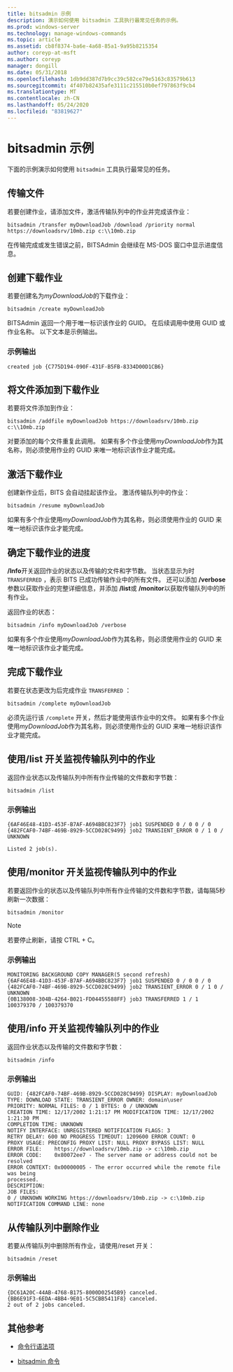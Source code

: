 ```yaml
---
title: bitsadmin 示例
description: 演示如何使用 bitsadmin 工具执行最常见任务的示例。
ms.prod: windows-server
ms.technology: manage-windows-commands
ms.topic: article
ms.assetid: cb8f8374-ba6e-4a68-85a1-9a95b8215354
author: coreyp-at-msft
ms.author: coreyp
manager: dongill
ms.date: 05/31/2018
ms.openlocfilehash: 1db9dd387d7b9cc39c582ce79e5163c83579b613
ms.sourcegitcommit: 4f407b82435afe3111c215510b0ef797863f9cb4
ms.translationtype: MT
ms.contentlocale: zh-CN
ms.lasthandoff: 05/24/2020
ms.locfileid: "83819627"
---
```

# <a name="bitsadmin-examples"></a>bitsadmin 示例

下面的示例演示如何使用 `bitsadmin` 工具执行最常见的任务。

## <a name="transfer-a-file"></a>传输文件

若要创建作业，请添加文件，激活传输队列中的作业并完成该作业：

`bitsadmin /transfer myDownloadJob /download /priority normal https://downloadsrv/10mb.zip c:\\10mb.zip`

在传输完成或发生错误之前，BITSAdmin 会继续在 MS-DOS 窗口中显示进度信息。

## <a name="create-a-download-job"></a>创建下载作业

若要创建名为*myDownloadJob*的下载作业：

```
bitsadmin /create myDownloadJob
```

BITSAdmin 返回一个用于唯一标识该作业的 GUID。 在后续调用中使用 GUID 或作业名称。 以下文本是示例输出。

### <a name="sample-output"></a>示例输出

`created job {C775D194-090F-431F-B5FB-8334D00D1CB6}`

## <a name="add-files-to-the-download-job"></a>将文件添加到下载作业

若要将文件添加到作业：

```
bitsadmin /addfile myDownloadJob https://downloadsrv/10mb.zip c:\\10mb.zip
```

对要添加的每个文件重复此调用。 如果有多个作业使用*myDownloadJob*作为其名称，则必须使用作业的 GUID 来唯一地标识该作业才能完成。

## <a name="activate-the-download-job"></a>激活下载作业

创建新作业后，BITS 会自动挂起该作业。 激活传输队列中的作业：

```
bitsadmin /resume myDownloadJob
```

如果有多个作业使用*myDownloadJob*作为其名称，则必须使用作业的 GUID 来唯一地标识该作业才能完成。

## <a name="determine-the-progress-of-the-download-job"></a>确定下载作业的进度

**/Info**开关返回作业的状态以及传输的文件和字节数。 当状态显示为时 `TRANSFERRED` ，表示 BITS 已成功传输作业中的所有文件。 还可以添加 **/verbose**参数以获取作业的完整详细信息，并添加 **/list**或 **/monitor**以获取传输队列中的所有作业。

返回作业的状态：

```
bitsadmin /info myDownloadJob /verbose
```

如果有多个作业使用*myDownloadJob*作为其名称，则必须使用作业的 GUID 来唯一地标识该作业才能完成。

## <a name="complete-the-download-job"></a>完成下载作业

若要在状态更改为后完成作业 `TRANSFERRED` ：

```
bitsadmin /complete myDownloadJob
```

必须先运行该 `/complete` 开关，然后才能使用该作业中的文件。 如果有多个作业使用*myDownloadJob*作为其名称，则必须使用作业的 GUID 来唯一地标识该作业才能完成。

## <a name="monitor-jobs-in-the-transfer-queue-using-the-list-switch"></a>使用/list 开关监视传输队列中的作业

返回作业状态以及传输队列中所有作业传输的文件数和字节数：

```
bitsadmin /list
```

### <a name="sample-output"></a>示例输出

```
{6AF46E48-41D3-453F-B7AF-A694BBC823F7} job1 SUSPENDED 0 / 0 0 / 0
{482FCAF0-74BF-469B-8929-5CCD028C9499} job2 TRANSIENT_ERROR 0 / 1 0 / UNKNOWN

Listed 2 job(s).
```

## <a name="monitor-jobs-in-the-transfer-queue-using-the-monitor-switch"></a>使用/monitor 开关监视传输队列中的作业

若要返回作业的状态以及传输队列中所有作业传输的文件数和字节数，请每隔5秒刷新一次数据：

```
bitsadmin /monitor
```

> [!NOTE]
> 若要停止刷新，请按 CTRL + C。

### <a name="sample-output"></a>示例输出

```
MONITORING BACKGROUND COPY MANAGER(5 second refresh)
{6AF46E48-41D3-453F-B7AF-A694BBC823F7} job1 SUSPENDED 0 / 0 0 / 0
{482FCAF0-74BF-469B-8929-5CCD028C9499} job2 TRANSIENT_ERROR 0 / 1 0 / UNKNOWN
{0B138008-304B-4264-B021-FD04455588FF} job3 TRANSFERRED 1 / 1 100379370 / 100379370
```

## <a name="monitor-jobs-in-the-transfer-queue-using-the-info-switch"></a>使用/info 开关监视传输队列中的作业

返回作业状态以及传输的文件数和字节数：

```
bitsadmin /info
```

### <a name="sample-output"></a>示例输出

```
GUID: {482FCAF0-74BF-469B-8929-5CCD028C9499} DISPLAY: myDownloadJob
TYPE: DOWNLOAD STATE: TRANSIENT_ERROR OWNER: domain\user
PRIORITY: NORMAL FILES: 0 / 1 BYTES: 0 / UNKNOWN
CREATION TIME: 12/17/2002 1:21:17 PM MODIFICATION TIME: 12/17/2002 1:21:30 PM
COMPLETION TIME: UNKNOWN
NOTIFY INTERFACE: UNREGISTERED NOTIFICATION FLAGS: 3
RETRY DELAY: 600 NO PROGRESS TIMEOUT: 1209600 ERROR COUNT: 0
PROXY USAGE: PRECONFIG PROXY LIST: NULL PROXY BYPASS LIST: NULL
ERROR FILE:    https://downloadsrv/10mb.zip -> c:\10mb.zip
ERROR CODE:    0x80072ee7 - The server name or address could not be resolved
ERROR CONTEXT: 0x00000005 - The error occurred while the remote file was being
processed.
DESCRIPTION:
JOB FILES:
0 / UNKNOWN WORKING https://downloadsrv/10mb.zip -> c:\10mb.zip
NOTIFICATION COMMAND LINE: none
```

## <a name="delete-jobs-from-the-transfer-queue"></a>从传输队列中删除作业

若要从传输队列中删除所有作业，请使用/reset 开关：

```
bitsadmin /reset
```

### <a name="sample-output"></a>示例输出

```
{DC61A20C-44AB-4768-B175-8000D02545B9} canceled.
{BB6E91F3-6EDA-4BB4-9E01-5C5CBB5411F8} canceled.
2 out of 2 jobs canceled.
```

## <a name="additional-references"></a>其他参考

- [命令行语法项](command-line-syntax-key.md)

- [bitsadmin 命令](bitsadmin.md)
